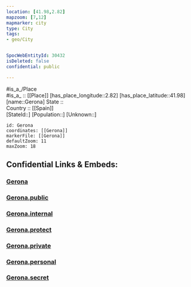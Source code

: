 ```yaml
---
location: [41.98,2.82] 
mapzoom: [7,12] 
mapmarker: city 
type: City
tags:
- geo/City


SpocWebEntityId: 30432
isDeleted: false
confidential: public

---
```

#is_a_/Place  
#is_a_ :: [[Place]] 
[has_place_longitude::2.82] 
[has_place_latitude::41.98] 
[name::Gerona] 
State ::  
Country :: [[Spain]]  
[StateId::] 
[Population::] 
[Unknown::] 


```leaflet
id: Gerona
coordinates: [[Gerona]] 
markerFile: [[Gerona]] 
defaultZoom: 11 
maxZoom: 18
```


## Confidential Links & Embeds: 

### [Gerona](/_Standards/Earth/Continent/Europe/Europe~South/Spain/Provinces~Spain/Catalunya/counties~Cataluña/Gerona.Province/cities~Girona/Gerona.md) 

### [Gerona.public](/_public/Earth/Continent/Europe/Europe~South/Spain/Provinces~Spain/Catalunya/counties~Cataluña/Gerona.Province/cities~Girona/Gerona.public.md) 

### [Gerona.internal](/_internal/Earth/Continent/Europe/Europe~South/Spain/Provinces~Spain/Catalunya/counties~Cataluña/Gerona.Province/cities~Girona/Gerona.internal.md) 

### [Gerona.protect](/_protect/Earth/Continent/Europe/Europe~South/Spain/Provinces~Spain/Catalunya/counties~Cataluña/Gerona.Province/cities~Girona/Gerona.protect.md) 

### [Gerona.private](/_private/Earth/Continent/Europe/Europe~South/Spain/Provinces~Spain/Catalunya/counties~Cataluña/Gerona.Province/cities~Girona/Gerona.private.md) 

### [Gerona.personal](/_personal/Earth/Continent/Europe/Europe~South/Spain/Provinces~Spain/Catalunya/counties~Cataluña/Gerona.Province/cities~Girona/Gerona.personal.md) 

### [Gerona.secret](/_secret/Earth/Continent/Europe/Europe~South/Spain/Provinces~Spain/Catalunya/counties~Cataluña/Gerona.Province/cities~Girona/Gerona.secret.md)

